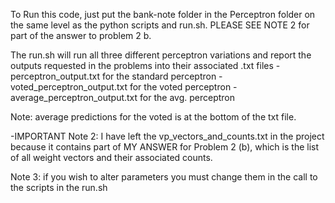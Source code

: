 To Run this code, just put the bank-note folder in the Perceptron folder on the same level as the python
scripts and run.sh. PLEASE SEE NOTE 2 for part of the answer to problem 2 b.

The run.sh will run all three different perceptron variations and report the outputs requested in the problems into their associated .txt files
-perceptron_output.txt for the standard perceptron
-voted_perceptron_output.txt for the voted perceptron
-average_perceptron_output.txt for the avg. perceptron

Note: average predictions for the voted is at the bottom of the txt file.

-IMPORTANT Note 2: I have left the vp_vectors_and_counts.txt in the project because it contains part of MY ANSWER for Problem 2 (b), which is the list of all weight vectors and their associated counts.

Note 3: if you wish to alter parameters you must change them in the call to the scripts in the run.sh  